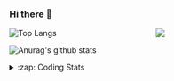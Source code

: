 ### Hi there 👋

<!--
**tao8687/tao8687** is a ✨ _special_ ✨ repository because its `README.md` (this file) appears on your GitHub profile.

Here are some ideas to get you started:

- 🔭 I’m currently working on ...
- 🌱 I’m currently learning ...
- 👯 I’m looking to collaborate on ...
- 🤔 I’m looking for help with ...
- 💬 Ask me about ...
- 📫 How to reach me: ...
- 😄 Pronouns: ...
- ⚡ Fun fact: ...
-->

<img align='right' src="https://media.giphy.com/media/M9gbBd9nbDrOTu1Mqx/giphy.gif" width="240">

  
![Top Langs](https://github-readme-stats.vercel.app/api/top-langs/?username=tao8687&layout=compact&title_color=23238E&text_color=A67D3D)

![Anurag's github stats](https://github-readme-stats.vercel.app/api?username=tao8687&show_icons=true&&text_color=A67D3D&title_color=23238E&show_icons=false&count_private=true&hide=stars)

<details>
  <summary>:zap: Coding Stats</summary>
  <br>
    
<!--START_SECTION:waka-->
![Code Time](http://img.shields.io/badge/Code%20Time-1%2C198%20hrs%2013%20mins-blue)

![Profile Views](http://img.shields.io/badge/Profile%20Views-0-blue)

**🐱 My GitHub Data** 

> 📦 1.5 MB Used in GitHub's Storage 
 > 
> 🏆 132 Contributions in the Year 2023
 > 
> 🚫 Not Opted to Hire
 > 
> 📜 50 Public Repositories 
 > 
> 🔑 23 Private Repositories 
 > 
**I'm an Early 🐤** 

```text
🌞 Morning                1000 commits        █████████████████████░░░░   83.06 % 
🌆 Daytime                84 commits          ██░░░░░░░░░░░░░░░░░░░░░░░   06.98 % 
🌃 Evening                116 commits         ██░░░░░░░░░░░░░░░░░░░░░░░   09.63 % 
🌙 Night                  4 commits           ░░░░░░░░░░░░░░░░░░░░░░░░░   00.33 % 
```
📅 **I'm Most Productive on Wednesday** 

```text
Monday                   174 commits         ████░░░░░░░░░░░░░░░░░░░░░   14.45 % 
Tuesday                  161 commits         ███░░░░░░░░░░░░░░░░░░░░░░   13.37 % 
Wednesday                227 commits         █████░░░░░░░░░░░░░░░░░░░░   18.85 % 
Thursday                 151 commits         ███░░░░░░░░░░░░░░░░░░░░░░   12.54 % 
Friday                   169 commits         ████░░░░░░░░░░░░░░░░░░░░░   14.04 % 
Saturday                 165 commits         ███░░░░░░░░░░░░░░░░░░░░░░   13.70 % 
Sunday                   157 commits         ███░░░░░░░░░░░░░░░░░░░░░░   13.04 % 
```


📊 **This Week I Spent My Time On** 

```text
🕑︎ Time Zone: Asia/Shanghai

💬 Programming Languages: 
C                        26 hrs 20 mins      ████████████████░░░░░░░░░   63.57 % 
Python                   5 hrs 8 mins        ███░░░░░░░░░░░░░░░░░░░░░░   12.42 % 
Text                     4 hrs 28 mins       ███░░░░░░░░░░░░░░░░░░░░░░   10.82 % 
C++                      2 hrs 14 mins       █░░░░░░░░░░░░░░░░░░░░░░░░   05.42 % 
Makefile                 1 hr 28 mins        █░░░░░░░░░░░░░░░░░░░░░░░░   03.54 % 

🔥 Editors: 
VS Code                  41 hrs 26 mins      █████████████████████████   100.00 % 

🐱‍💻 Projects: 
vc0768                   40 hrs 8 mins       ████████████████████████░   96.86 % 
VC0768_NPU_ToolKits_V1.0.1 hr 2 mins         █░░░░░░░░░░░░░░░░░░░░░░░░   02.50 % 
caffe                    10 mins             ░░░░░░░░░░░░░░░░░░░░░░░░░   00.42 % 
TS0845_208               5 mins              ░░░░░░░░░░░░░░░░░░░░░░░░░   00.22 % 

💻 Operating System: 
Linux                    41 hrs 26 mins      █████████████████████████   100.00 % 
```

**I Mostly Code in Python** 

```text
Python                   9 repos             ████████░░░░░░░░░░░░░░░░░   31.03 % 
C++                      7 repos             ██████░░░░░░░░░░░░░░░░░░░   24.14 % 
JavaScript               2 repos             ██░░░░░░░░░░░░░░░░░░░░░░░   06.90 % 
Batchfile                1 repo              █░░░░░░░░░░░░░░░░░░░░░░░░   03.45 % 
HTML                     1 repo              █░░░░░░░░░░░░░░░░░░░░░░░░   03.45 % 
```



**Timeline**

![Lines of Code chart](https://raw.githubusercontent.com/tao8687/tao8687/master/assets/bar_graph.png)


 Last Updated on 10/05/2023 01:20:39 UTC
<!--END_SECTION:waka-->
</details>
